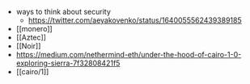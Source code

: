 - ways to think about security
	- https://twitter.com/aeyakovenko/status/1640055562439389185
- [[monero]]
- [[Aztec]]
- [[Noir]]
- https://medium.com/nethermind-eth/under-the-hood-of-cairo-1-0-exploring-sierra-7f32808421f5
- [[cairo/1]]